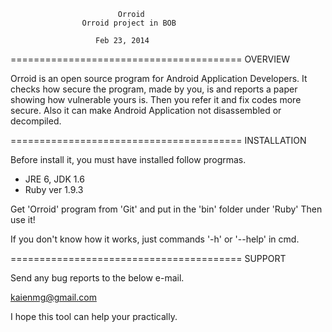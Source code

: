 					        Orroid 
					Orroid project in BOB

					   Feb 23, 2014


========================================
OVERVIEW

Orroid is an open source program for Android Application Developers.
It checks how secure the program, made by you, is and reports a paper showing how vulnerable yours is.
Then you refer it and fix codes more secure.
Also it can make Android Application not disassembled or decompiled.

========================================
INSTALLATION

Before install it, you must have installed follow progrmas.
 - JRE 6, JDK 1.6
 - Ruby ver 1.9.3
 
Get 'Orroid' program from 'Git' and put in the 'bin' folder under 'Ruby'
Then use it!

If you don't know how it works, just commands '-h' or '--help' in cmd.

========================================
SUPPORT

Send any bug reports to the below e-mail.

 kaienmg@gmail.com

I hope this tool can help your practically.
 


 
